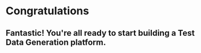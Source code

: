 # Congratulations

## Fantastic! You're all ready to start building a Test Data Generation platform.

